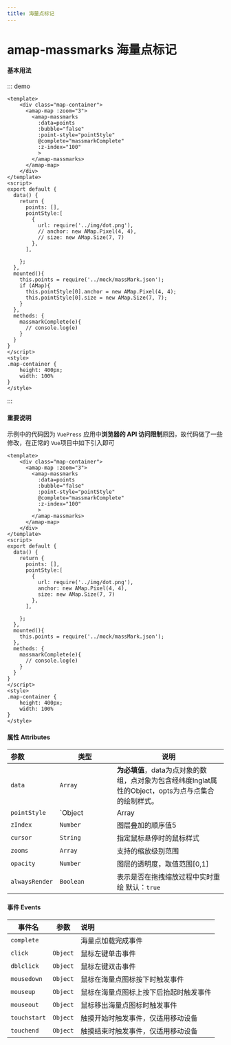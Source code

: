 ```yaml
---
title: 海量点标记
---
```

# amap-massmarks 海量点标记
#### 基本用法
::: demo  
``` vue
<template>
	<div class="map-container">
      <amap-map :zoom="3">
        <amap-massmarks
          :data=points
          :bubble="false"
          :point-style="pointStyle"
          @complete="massmarkComplete"
          :z-index="100"
          >
        </amap-massmarks>
      </amap-map>
    </div>
</template>
<script>
export default {
  data() {
    return {
      points: [],
      pointStyle:[
        {
          url: require('../img/dot.png'),
          // anchor: new AMap.Pixel(4, 4),
          // size: new AMap.Size(7, 7)
        },
      ],
    
    };
  },
  mounted(){
    this.points = require('../mock/massMark.json');
    if (AMap){
      this.pointStyle[0].anchor = new AMap.Pixel(4, 4);
      this.pointStyle[0].size = new AMap.Size(7, 7);
    }
  },
  methods: {
    massmarkComplete(e){
      // console.log(e)
    }
  }
}
</script>
<style>
.map-container {
    height: 400px;
    width: 100%
}
</style>
```
::: 

#### 重要说明
示例中的代码因为 `VuePress` 应用中**浏览器的 API 访问限制**原因，故代码做了一些修改，在正常的 `Vue`项目中如下引入即可
``` vue
<template>
	<div class="map-container">
      <amap-map :zoom="3">
        <amap-massmarks
          :data=points
          :bubble="false"
          :point-style="pointStyle"
          @complete="massmarkComplete"
          :z-index="100"
          >
        </amap-massmarks>
      </amap-map>
    </div>
</template>
<script>
export default {
  data() {
    return {
      points: [],
      pointStyle:[
        {
          url: require('../img/dot.png'),
          anchor: new AMap.Pixel(4, 4),
          size: new AMap.Size(7, 7)
        },
      ],
    
    };
  },
  mounted(){
    this.points = require('../mock/massMark.json');
  },
  methods: {
    massmarkComplete(e){
      // console.log(e)
    }
  }
}
</script>
<style>
.map-container {
    height: 400px;
    width: 100%
}
</style>
```

#### 属性  Attributes

| 参数           | 类型                       | 说明                                                         |
| :------------- | -------------------------- | ------------------------------------------------------------ |
| `data`         | `Array` <img width=250/>                     | **为必填值**，data为点对象的数组，点对象为包含经纬度lnglat属性的Object，opts为点与点集合的绘制样式。 |
| `pointStyle`   | `Object | Array| Function` | **为必填值**,用于设置点的样式                                |
| `zIndex`       | `Number`                   | 图层叠加的顺序值5                                            |
| `cursor`       | `String`                   | 指定鼠标悬停时的鼠标样式                                     |
| `zooms`        | `Array`                    | 支持的缩放级别范围                                           |
| `opacity`      | `Number`                   | 图层的透明度，取值范围[0,1]                                  |
| `alwaysRender` | `Boolean`                  | 表示是否在拖拽缩放过程中实时重绘  默认：`true`               |

#### 事件 Events

| 事件名       | 参数     | 说明                                   |
| ------------ | -------- | :------------------------------------- |
| `complete`   |          | 海量点加载完成事件                     |
| `click`      | `Object` | 鼠标左键单击事件                       |
| `dblclick`   | `Object` | 鼠标左键双击事件                       |
| `mousedown`  | `Object` | 鼠标在海量点图标按下时触发事件         |
| `mouseup`    | `Object` | 鼠标在海量点图标上按下后抬起时触发事件 |
| `mouseout`   | `Object` | 鼠标移出海量点图标时触发事件           |
| `touchstart` | `Object` | 触摸开始时触发事件，仅适用移动设备     |
| `touchend`   | `Object` | 触摸结束时触发事件，仅适用移动设备     |